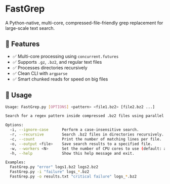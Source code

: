 # FastGrep

A Python-native, multi-core, compressed-file-friendly grep replacement for large-scale text search.

## 🔧 Features

- ✅ Multi-core processing using `concurrent.futures`
- ✅ Supports `.gz`, `.bz2`, and regular text files
- ✅ Processes directories recursively
- ✅ Clean CLI with `argparse`
- ✅ Smart chunked reads for speed on big files

## 🚀 Usage

```bash
Usage: FastGrep.py [OPTIONS] <pattern> <file1.bz2> [file2.bz2 ...]

Search for a regex pattern inside compressed .bz2 files using parallel processing.

Options:
  -i, --ignore-case      Perform a case-insensitive search.
  -r, --recursive        Search .bz2 files in directories recursively.
  -c, --count            Print the number of matching lines per file.
  -o, --output <file>    Save search results to a specified file.
  -w, --workers <N>      Set the number of CPU cores to use (default: auto).
  -h, --help             Show this help message and exit.

Examples:
  FastGrep.py "error" logs1.bz2 logs2.bz2
  FastGrep.py -i "failure" logs_*.bz2
  FastGrep.py -o results.txt "critical failure" logs_*.bz2

